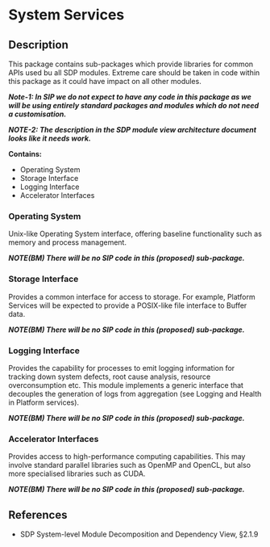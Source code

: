 # System Services

## Description

This package contains sub-packages which provide libraries for common APIs
used bu all SDP modules. Extreme care should be taken in code within this 
package as it could have impact on all other modules.

***Note-1: In SIP we do not expect to have any code in this package as we will
be using entirely standard packages and modules which do not need a 
customisation.***

***NOTE-2: The description in the SDP module view architecture document looks 
like it needs work.***

**Contains:**

- Operating System
- Storage Interface
- Logging Interface
- Accelerator Interfaces

### Operating System

Unix-like Operating System interface, offering baseline functionality such
as memory and process management.

***NOTE(BM) There will be no SIP code in this (proposed) sub-package.***

### Storage Interface

Provides a common interface for access to storage. For example, Platform
Services will be expected to provide a POSIX-like file interface to Buffer data.

***NOTE(BM) There will be no SIP code in this (proposed) sub-package.***

### Logging Interface

Provides the capability for processes to emit logging information for tracking
down system defects, root cause analysis, resource overconsumption etc.
This module implements a generic interface that decouples the generation of
logs from aggregation (see Logging and Health in Platform services).

***NOTE(BM) There will be no SIP code in this (proposed) sub-package.***

### Accelerator Interfaces

Provides access to high-performance computing capabilities. This may involve
standard parallel libraries such as OpenMP and OpenCL, but also more
specialised libraries such as CUDA.

***NOTE(BM) There will be no SIP code in this (proposed) sub-package.***

## References

- SDP System-level Module Decomposition and Dependency View, §2.1.9
